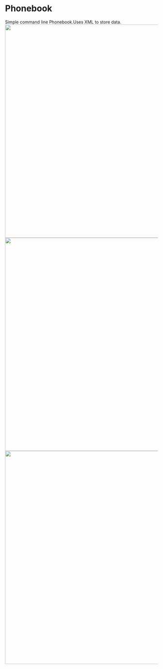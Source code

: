 # Phonebook
Simple command line Phonebook.Uses XML to store data.
<img src="http://i.imgur.com/H8nQwvL.png" height=700 width =550>
<br>
<img src="http://i.imgur.com/mipKaq9.png" height=700 width =550>
<br>
<img src="http://i.imgur.com/Ibaz6UH.png" height=700 width =550>
